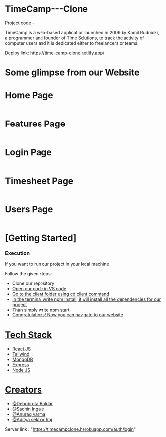 # TimeCamp---Clone

Project code  - 

TimeCamp is a web-based application launched in 2009 by Kamil Rudnicki, a programmer and founder of Time Solutions, to track the activity of computer users and it is dedicated either to freelancers or teams.



Deploy link: https://time-camp-clone.netlify.app/
<h1>Some glimpse from our Website </h1>

<h1>Home Page</h1>
<img src="./screenshots/timecamp1.png" alt=""/>

<h1>Features Page</h1>
<img src="./screenshots/timecamp2.png" alt=""/>

<h1>Login Page</h1>
<img src="./screenshots/time3.png" alt=""/>


<h1>Timesheet Page</h1>
<img src="./screenshots/timecamp4.png" alt=""/>



<h1>Users Page</h1>
<img src="./Screenshots/time5.png" alt=""/>

# [Getting Started]

<h3>Execution</h3>
<p>If you want to run our project in your local machine</p>
<p>Follow the given steps:</p>
<ul>
<li>Clone our repository <a href="https://github.com/iamdebobrota/decisive-duck-1364"</a></li>
<li>Open our code in VS code</li>
<li>Go to the client folder using cd client command</li>
<li>In the terminal write npm install, it will install all the dependencies for our project</li>
<li>Than simply write npm start</li>
<li>Congratulations! Now you can navigate to our website</li>
</ul>

<h1>Tech Stack</h1>
<ul>
<li>React.JS</li>
<li>Tailwind</li>
<li>MongoDB</li>
<li>Express</li>
<li>Node JS</li>
</ul>

# Creators

<ul>

  <li><a href="https://github.com/iamdebobrota">@Debobrota Haldar</a></li>
  <li><a href="https://github.com/sachiningale1998">@Sachin Ingale</a></li>
  <li><a href="https://github.com/anurag-pverma">@Anurag varma</a></li>
  <li><a href="https://github.com/adityasekharbej">@Aditya sekhar Raj</a></li>
</ul>




Server link : "https://timecampclone.herokuapp.com/auth/login"
